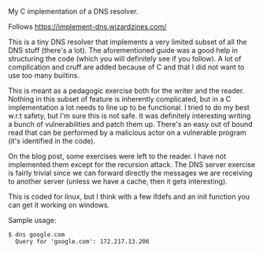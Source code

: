 My C implementation of a DNS resolver.

Follows https://implement-dns.wizardzines.com/

This is a tiny DNS resolver that implements a very limited subset of all the DNS stuff (there's a lot). The
aforementioned guide was a good help in structuring the code (which you will definitely see if you follow).
A lot of complication and cruff are added because of C and that I did not want to use too many builtins.

This is meant as a pedagogic exercise both for the writer and the reader. Nothing in this subset of feature is
inherently complicated, but in a C implementation a lot needs to line up to be functional. I tried to do my
best w.r.t safety, but I'm sure this is not safe. It was definitely interesting writing a bunch of vulnerabilities
and patch them up. There's an easy out of bound read that can be performed by a malicious actor on a vulnerable
program (it's identified in the code).

On the blog post, some exercises were left to the reader. I have not implemented them except for the recursion
attack. The DNS server exercise is fairly trivial since we can forward directly the messages we are receiving
to another server (unless we have a cache, then it gets interesting).

This is coded for linux, but I think with a few ifdefs and an init function you can get it working on windows.

Sample usage:

```shell
$ dns google.com
  Query for 'google.com': 172.217.13.206
```